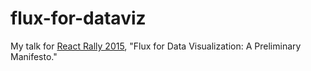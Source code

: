 # flux-for-dataviz
My talk for [React Rally 2015](http://www.reactrally.com/ 'React Rally'), "Flux for Data Visualization: A Preliminary Manifesto."

